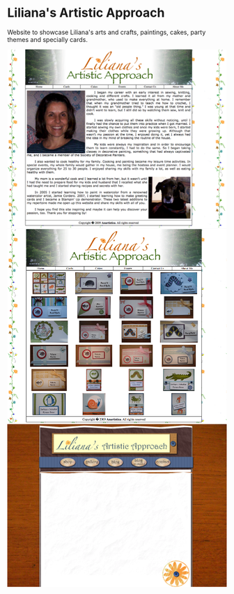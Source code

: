 # Liliana's Artistic Approach

Website to showcase Liliana's arts and crafts, paintings, cakes, party themes and specially cards.

<div align="center">
  <img src="readme.png" />
</div>

<div align="center">
  <img src="readme2.png" />
</div>

<div align="center">
  <img src="readme3.png" />
</div>
